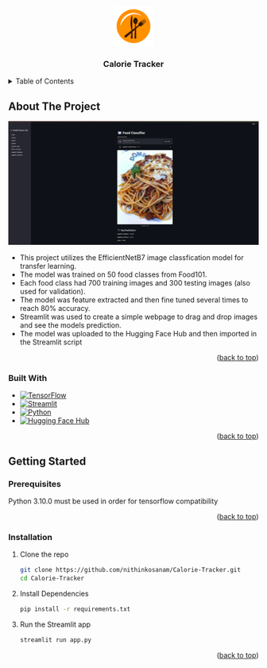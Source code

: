 
<!-- PROJECT LOGO -->
<br />
<div align="center">
  <a href="https://github.com/othneildrew/Best-README-Template">
    <img src="assets/logo.png" alt="Logo" width="80" height="80">
  </a>

  <h3 align="center">Calorie Tracker</h3>
</div>

<!-- TABLE OF CONTENTS -->
<details>
  <summary>Table of Contents</summary>
  <ol>
    <li>
      <a href="#about-the-project">About The Project</a>
      <ul>
        <li><a href="#built-with">Built With</a></li>
      </ul>
    </li>
    <li>
      <a href="#getting-started">Getting Started</a>
      <ul>
        <li><a href="#prerequisites">Prerequisites</a></li>
        <li><a href="#installation">Installation</a></li>
      </ul>
    </li>
  </ol>
</details>



<!-- ABOUT THE PROJECT -->
## About The Project

![Frontend Demo](assets/demo_image.png)

* This project utilizes the EfficientNetB7 image classfication model for transfer learning. 
* The model was trained on 50 food classes from Food101. 
* Each food class had 700 training images and 300 testing images (also used for validation). 
* The model was feature extracted and then fine tuned several times to reach 80% accuracy.
* Streamlit was used to create a simple webpage to drag and drop images and see the models prediction.
* The model was uploaded to the Hugging Face Hub and then imported in the Streamlit script

<p align="right">(<a href="#readme-top">back to top</a>)</p>

### Built With
* [![TensorFlow][TensorFlow]][TensorFlow-url]
* [![Streamlit][Streamlit]][Streamlit-url]
* [![Python][Python]][Python-url]
* [![Hugging Face Hub][Hugging Face Hub]][HuggingFaceHub-url]
<p align="right">(<a href="#readme-top">back to top</a>)</p>



<!-- GETTING STARTED -->
## Getting Started
### Prerequisites

Python 3.10.0 must be used in order for tensorflow compatibility

<p align="right">(<a href="#readme-top">back to top</a>)</p>


### Installation
1. Clone the repo
   ```sh
   git clone https://github.com/nithinkosanam/Calorie-Tracker.git
   cd Calorie-Tracker
   ```
2. Install Dependencies
   ```sh
   pip install -r requirements.txt
   ```
3. Run the Streamlit app
   ```sh
   streamlit run app.py
   ```

<p align="right">(<a href="#readme-top">back to top</a>)</p>



<!-- MARKDOWN LINKS & IMAGES -->
[Streamlit-url]: https://streamlit.io/
[Streamlit]: https://img.shields.io/badge/Streamlit-FF4B4B?style=for-the-badge&logo=streamlit&logoColor=%23FFFFFF

[Python-url]: https://www.python.org/  
[Python]: https://img.shields.io/badge/Python-3776AB?style=for-the-badge&logo=python&logoColor=%23FFFFFF

[TensorFlow-url]: https://www.tensorflow.org/  
[TensorFlow]: https://img.shields.io/badge/TensorFlow-FF6F00?style=for-the-badge&logo=tensorflow&logoColor=%23FFFFFF

[HuggingFaceHub-url]: https://huggingface.co/  
[Hugging Face Hub]: https://img.shields.io/badge/Hugging%20Face%20Hub-FCC72B?style=for-the-badge&logo=huggingface&logoColor=%23000000

